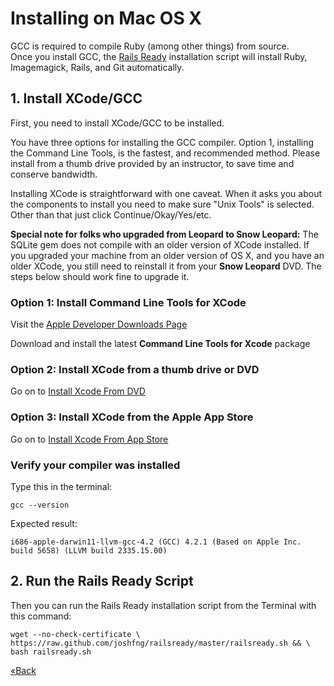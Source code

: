 # Installing on Mac OS X

GCC is required to compile Ruby (among other things) from source.  
Once you install GCC, the [Rails Ready][rails-ready] installation script will install Ruby, Imagemagick, Rails, and Git 
automatically.

[rails-ready]:https://github.com/joshfng/railsready

## 1. Install XCode/GCC
First, you need to install XCode/GCC to be installed.  

You have three options for installing the GCC compiler. Option 1, installing the Command Line Tools, 
is the fastest, and recommended method. Please install from a thumb drive provided by an instructor, to save time and
conserve bandwidth.

Installing XCode is straightforward with one caveat. When it asks you about the components to install you need to make 
sure "Unix Tools" is selected. Other than that just click Continue/Okay/Yes/etc.

**Special note for folks who upgraded from Leopard to Snow Leopard:** The SQLite gem does not compile with an older 
version of XCode installed. If you upgraded your machine from an older  version of OS X, and you have an older XCode, 
you still need to reinstall it from your **Snow Leopard** DVD. The steps below should work fine to upgrade it.


### Option 1: Install Command Line Tools for XCode
Visit the [Apple Developer Downloads Page](https://developer.apple.com/downloads)

Download and install the latest **Command Line Tools for Xcode** package


### Option 2: Install XCode from a thumb drive or DVD
Go on to [Install Xcode From DVD](/installfest/install_xcode_from_dvd)


### Option 3: Install XCode from the Apple App Store
Go on to [Install Xcode From App Store](/installfest/install_xcode_from_app_store)


### Verify your compiler was installed
Type this in the terminal:

```text
gcc --version
```

Expected result:

```text
i686-apple-darwin11-llvm-gcc-4.2 (GCC) 4.2.1 (Based on Apple Inc. build 5658) (LLVM build 2335.15.00)
```


## 2. Run the Rails Ready Script
Then you can run the Rails Ready installation script from the Terminal with this command:

```text
wget --no-check-certificate \
https://raw.github.com/joshfng/railsready/master/railsready.sh && \
bash railsready.sh 
```

[«Back](/ruby_from_scratch)
